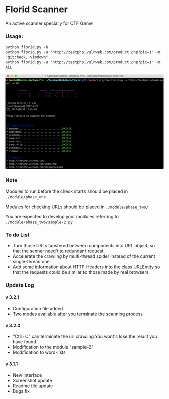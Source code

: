# Florid Scanner
An active scanner specially for CTF Game

### Usage:

```
python florid.py -h
python florid.py -u "http://testphp.vulnweb.com/product.php?pic=1" -m "gitcheck, vimdown"
python florid.py -u "http://testphp.vulnweb.com/product.php?pic=1" -m ALL
```

![](./DOCUMENT/show.png)

### Note

Modules to run before the check starts should be placed in `./module/phase_one`

Modules for checking URLs should be placed in `./module/phase_two/`

You are expected to develop your modules referring to `./module/phase_two/sample-2.py`

### To do List

* Turn those URLs tansfered between components into URL object, so that the scnner need't to redundant request.  
* Accelerate the crawling by multi-thread spider instead of the current single-thread one.
* Add some information about HTTP Headers into the class URLEntity so that the requests could be similar to those made by real browsers.

### Update Log

#### v 3.2.1
* Configuration file added
* Two modes available after you terminate the scanning process

#### v 3.2.0

* "Ctrl+C" can terminate the url crawling.You wont's lose the result you have found.
* Modification to the module "sample-2"
* Modification to word-lists

#### v 3.1.1

* New interface
* Screenshot update
* Readme file update
* Bugs fix

